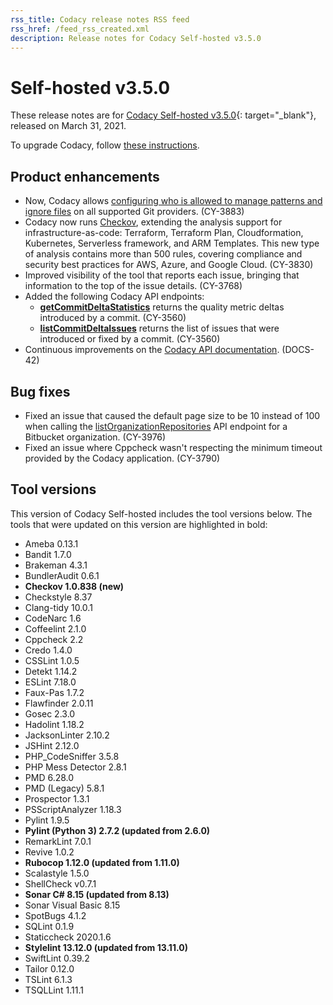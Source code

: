 ```yaml
---
rss_title: Codacy release notes RSS feed
rss_href: /feed_rss_created.xml
description: Release notes for Codacy Self-hosted v3.5.0
---
```


# Self-hosted v3.5.0

These release notes are for [Codacy Self-hosted v3.5.0](https://github.com/codacy/chart/releases/tag/3.5.0){: target="_blank"}, released on March 31, 2021.

To upgrade Codacy, follow [these instructions](../../chart/maintenance/upgrade.md).

## Product enhancements

-   Now, Codacy allows [configuring who is allowed to manage patterns and ignore files](https://docs.codacy.com/v3.5/organizations/roles-and-permissions-for-synced-organizations/#change-analysis-configuration) on all supported Git providers. (CY-3883)
-   Codacy now runs [Checkov](https://github.com/bridgecrewio/checkov), extending the analysis support for infrastructure-as-code: Terraform, Terraform Plan, Cloudformation, Kubernetes, Serverless framework, and ARM Templates. This new type of analysis contains more than 500 rules, covering compliance and security best practices for AWS, Azure, and Google Cloud. (CY-3830)
-   Improved visibility of the tool that reports each issue, bringing that information to the top of the issue details. (CY-3768)
-   Added the following Codacy API endpoints:
    -   **[getCommitDeltaStatistics](https://api.codacy.com/api/api-docs#getcommitdeltastatistics)** returns the quality metric deltas introduced by a commit. (CY-3560)
    -   **[listCommitDeltaIssues](https://api.codacy.com/api/api-docs#listcommitdeltaissues)** returns the list of issues that were introduced or fixed by a commit. (CY-3560)
-   Continuous improvements on the [Codacy API documentation](https://docs.codacy.com/v3.5/codacy-api/using-the-codacy-api/). (DOCS-42)

## Bug fixes

-   Fixed an issue that caused the default page size to be 10 instead of 100 when calling the [listOrganizationRepositories](https://api.codacy.com/api/api-docs#listorganizationrepositories) API endpoint for a Bitbucket organization. (CY-3976)
-   Fixed an issue where Cppcheck wasn't respecting the minimum timeout provided by the Codacy application. (CY-3790)

## Tool versions

This version of Codacy Self-hosted includes the tool versions below. The tools that were updated on this version are highlighted in bold:

-   Ameba 0.13.1
-   Bandit 1.7.0
-   Brakeman 4.3.1
-   BundlerAudit 0.6.1
-   **Checkov 1.0.838 (new)**
-   Checkstyle 8.37
-   Clang-tidy 10.0.1
-   CodeNarc 1.6
-   Coffeelint 2.1.0
-   Cppcheck 2.2
-   Credo 1.4.0
-   CSSLint 1.0.5
-   Detekt 1.14.2
-   ESLint 7.18.0
-   Faux-Pas 1.7.2
-   Flawfinder 2.0.11
-   Gosec 2.3.0
-   Hadolint 1.18.2
-   JacksonLinter 2.10.2
-   JSHint 2.12.0
-   PHP_CodeSniffer 3.5.8
-   PHP Mess Detector 2.8.1
-   PMD 6.28.0
-   PMD (Legacy) 5.8.1
-   Prospector 1.3.1
-   PSScriptAnalyzer 1.18.3
-   Pylint 1.9.5
-   **Pylint (Python 3) 2.7.2 (updated from 2.6.0)**
-   RemarkLint 7.0.1
-   Revive 1.0.2
-   **Rubocop 1.12.0 (updated from 1.11.0)**
-   Scalastyle 1.5.0
-   ShellCheck v0.7.1
-   **Sonar C# 8.15 (updated from 8.13)**
-   Sonar Visual Basic 8.15
-   SpotBugs 4.1.2
-   SQLint 0.1.9
-   Staticcheck 2020.1.6
-   **Stylelint 13.12.0 (updated from 13.11.0)**
-   SwiftLint 0.39.2
-   Tailor 0.12.0
-   TSLint 6.1.3
-   TSQLLint 1.11.1
